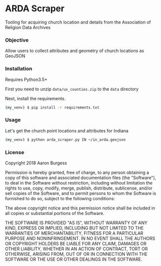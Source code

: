 # ARDA Scraper
Tooling for acquiring church location and details from the Association of Religion Data Archives

### Objective

Allow users to collect attributes and geometry of church locations as GeoJSON

### Installation

Requires Python3.5+

First you need to unzip ```data/us_counties.zip``` to the ```data``` directory

Next, install the requirements.

```bash
(my_venv) $ pip install -r requirements.txt
```

### Usage

Let's get the church point locations and attributes for Indiana

```bash
(my_venv) $ python arda_scraper.py IN ~/in_arda.geojson
```

### License

Copyright 2018 Aaron Burgess

Permission is hereby granted, free of charge, to any person obtaining a copy of this software and associated documentation files (the "Software"), to deal in the Software without restriction, including without limitation the rights to use, copy, modify, merge, publish, distribute, sublicense, and/or sell copies of the Software, and to permit persons to whom the Software is furnished to do so, subject to the following conditions:

The above copyright notice and this permission notice shall be included in all copies or substantial portions of the Software.

THE SOFTWARE IS PROVIDED "AS IS", WITHOUT WARRANTY OF ANY KIND, EXPRESS OR IMPLIED, INCLUDING BUT NOT LIMITED TO THE WARRANTIES OF MERCHANTABILITY, FITNESS FOR A PARTICULAR PURPOSE AND NONINFRINGEMENT. IN NO EVENT SHALL THE AUTHORS OR COPYRIGHT HOLDERS BE LIABLE FOR ANY CLAIM, DAMAGES OR OTHER LIABILITY, WHETHER IN AN ACTION OF CONTRACT, TORT OR OTHERWISE, ARISING FROM, OUT OF OR IN CONNECTION WITH THE SOFTWARE OR THE USE OR OTHER DEALINGS IN THE SOFTWARE.

